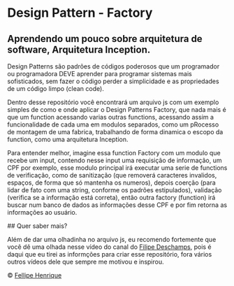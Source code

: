 # Design Pattern - Factory
## Aprendendo um pouco sobre arquitetura de software, Arquitetura Inception.

<p alingn = 'justify'>Design Patterns são padrões de códigos poderosos que um programador ou programadora DEVE aprender para programar sistemas mais sofisticados, sem fazer o código perder a simplicidade e as propriedades de um código limpo (clean code).</p>
<p alingn = 'justify'>Dentro desse repositório você encontrará um arquivo js com um exemplo simples de como e onde aplicar o Design Patterns Factory, que nada mais é que um function acessando varias outras functions, acessando assim a funcionalidade de cada uma em modulos separados, como um pRocesso de montagem de uma fabrica, trabalhando de forma dinamica o escopo da function, como uma arquitetura Inception.</p>
<p alingn = 'justify'>Para entender melhor, imagine essa function Factory com um modulo que recebe um input, contendo nesse input uma requisição de informação, um CPF por exemplo, esse modulo principal irá executar uma serie de functions de verificação, como de sanitização (que removerá caracteres invalidos, espaços, de forma que só mantenha os numeros), depois coerção (para lidar de fato com uma string, conforme os padrões estipulados), validação (verifica se a informação está correta), então outra factory (function) irá buscar num banco de dados as informações desse CPF e por fim retorna as informações ao usuário.</p>
## Quer saber mais?

Além de dar uma olhadinha no arquivo js, eu recomendo fortemente que você dê uma olhada nesse vídeo do canal do [Filipe Deschamps](https://www.youtube.com/watch?v=arAz2Ff8s88), pois é daqui que eu tirei as informções para criar esse repositório, fora vários outros vídeos dele que sempre me motivou e inspirou.

© [Fellipe Henrique](https://www.linkedin.com/in/fellipehfa/)